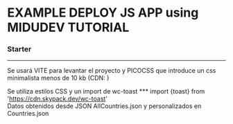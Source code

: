 # EXAMPLE DEPLOY JS APP using MIDUDEV TUTORIAL




### Starter
***

Se usará VITE para levantar el proyecto y PICOCSS que introduce un css minimalista menos de 10 kb (CDN: <link rel="stylesheet" href="https://unpkg.com/@picocss/pico@latest/css/pico.min.css">)


Se utiliza estilos CSS y un import de wc-toast  *** import {toast} from 'https://cdn.skypack.dev/wc-toast'  
Datos obtenidos desde JSON AllCountries.json y personalizados en Countries.json
